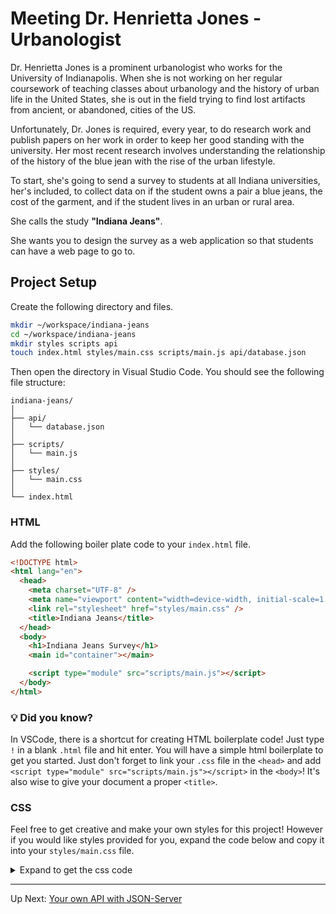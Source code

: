 # Meeting Dr. Henrietta Jones - Urbanologist

Dr. Henrietta Jones is a prominent urbanologist who works for the University of Indianapolis. When she is not working on her regular coursework of teaching classes about urbanology and the history of urban life in the United States, she is out in the field trying to find lost artifacts from ancient, or abandoned, cities of the US.

Unfortunately, Dr. Jones is required, every year, to do research work and publish papers on her work in order to keep her good standing with the university. Her most recent research involves understanding the relationship of the history of the blue jean with the rise of the urban lifestyle.

To start, she's going to send a survey to students at all Indiana universities, her's included, to collect data on if the student owns a pair a blue jeans, the cost of the garment, and if the student lives in an urban or rural area.

She calls the study **"Indiana Jeans"**.

She wants you to design the survey as a web application so that students can have a web page to go to.

## Project Setup

Create the following directory and files.

```sh
mkdir ~/workspace/indiana-jeans
cd ~/workspace/indiana-jeans
mkdir styles scripts api
touch index.html styles/main.css scripts/main.js api/database.json
```

Then open the directory in Visual Studio Code.
You should see the following file structure:

```
indiana-jeans/
│
├── api/
│   └── database.json
│
├── scripts/
│   └── main.js
│
├── styles/
│   └── main.css
│
└── index.html
```

### HTML

Add the following boiler plate code to your `index.html` file. 
```html
<!DOCTYPE html>
<html lang="en">
  <head>
    <meta charset="UTF-8" />
    <meta name="viewport" content="width=device-width, initial-scale=1.0" />
    <link rel="stylesheet" href="styles/main.css" />
    <title>Indiana Jeans</title>
  </head>
  <body>
    <h1>Indiana Jeans Survey</h1>
    <main id="container"></main>

    <script type="module" src="scripts/main.js"></script>
  </body>
</html>
```

### 💡 Did you know?
In VSCode, there is a shortcut for creating HTML boilerplate code! Just type `!` in a blank `.html` file and hit enter. You will have a simple html boilerplate to get you started. Just don't forget to link your `.css` file in the `<head>` and add `<script type="module" src="scripts/main.js"></script>` in the `<body>`! It's also wise to give your document a proper `<title>`. 

### CSS

Feel free to get creative and make your own styles for this project! However if you would like styles provided for you, expand the code below and copy it into your `styles/main.css` file. 

<details>
    <summary>Expand to get the css code</summary>

```css
/* Indiana Jeans Survey Denim-Themed Stylesheet */

/* Base Styles and Typography */
:root {
  --denim-dark: #151e3f;
  --denim-medium: #28559a;
  --denim-light: #3778c2;
  --denim-faded: #ecf0f3;
  --denim-stitch: #f0c808;
  --denim-button: #ea3546;
}

body {
  font-family: "Helvetica Neue", Arial, sans-serif;
  background-color: var(--denim-faded);
  color: var(--denim-dark);
  padding: 2rem;
  max-width: 900px;
  margin: 0 auto;
  line-height: 1.6;
}

h1,
h2 {
  font-family: "Georgia", serif;
  color: var(--denim-dark);
}

h1 {
  font-size: 2.5rem;
  text-align: center;
  margin-bottom: 2rem;
  text-transform: uppercase;
  letter-spacing: 2px;
  border-bottom: 3px solid var(--denim-stitch);
  padding-bottom: 0.5rem;
}

/* Main Container Styling */
#container {
  background: white;
  border-radius: 8px;
  padding: 2rem;
  box-shadow: 0 4px 8px rgba(0, 0, 0, 0.1);
  position: relative;

  /* Denim texture */
  background-image: linear-gradient(
      45deg,
      var(--denim-faded) 25%,
      transparent 25%
    ),
    linear-gradient(-45deg, var(--denim-faded) 25%, transparent 25%),
    linear-gradient(45deg, transparent 75%, var(--denim-faded) 75%),
    linear-gradient(-45deg, transparent 75%, var(--denim-faded) 75%);
  background-size: 20px 20px;
  background-position: 0 0, 0 10px, 10px -10px, -10px 0px;
}

#container::before {
  content: "";
  position: absolute;
  top: 0;
  left: 0;
  right: 0;
  bottom: 0;
  background: rgba(255, 255, 255, 0.9);
  z-index: -1;
  border-radius: 8px;
}

/* Survey Input Sections */
.survey-input {
  margin-bottom: 2rem;
  padding: 1.5rem;
  border: 2px solid var(--denim-medium);
  border-radius: 6px;
  background: white;
  position: relative;

  /* Denim stitch effect on borders */
  background-image: repeating-linear-gradient(
    0deg,
    var(--denim-stitch),
    var(--denim-stitch) 5px,
    transparent 5px,
    transparent 15px
  );
  background-size: 100% 2px;
  background-position: 0 0, 0 100%;
  background-repeat: no-repeat;
  box-shadow: 0 3px 10px rgba(0, 0, 0, 0.05);
}

.survey-input h2 {
  margin-top: 0;
  font-size: 1.5rem;
  color: var(--denim-medium);
}

/* Radio buttons and form elements */
input[type="radio"] {
  margin-right: 0.5rem;
  margin-left: 1.5rem;
  transform: scale(1.2);
  accent-color: var(--denim-medium);
}

input[type="radio"]:first-of-type {
  margin-left: 0;
}

/* Submission Button */
#submission-button {
  background-color: var(--denim-button);
  color: white;
  border: none;
  padding: 0.8rem 2rem;
  font-size: 1rem;
  border-radius: 4px;
  cursor: pointer;
  font-weight: bold;
  transition: all 0.3s ease;
  box-shadow: 0 2px 5px rgba(0, 0, 0, 0.2);
  display: block;
  margin: 2rem auto;
}

#submission-button:hover {
  background-color: #d52b3c;
  transform: translateY(-2px);
  box-shadow: 0 4px 8px rgba(0, 0, 0, 0.2);
}

#submission-button:active {
  transform: translateY(0);
}

/* Survey Submissions List */
#survey-submissions-list {
  margin-top: 3rem;
  padding-top: 1rem;
  border-top: 3px dashed var(--denim-medium);
}

#survey-submissions-list h2 {
  text-align: center;
  margin-bottom: 1.5rem;
  color: var(--denim-dark);
}

.survey-submission-container {
  background-color: white;
  border-left: 5px solid var(--denim-stitch);
  padding: 1rem 1.5rem;
  margin-bottom: 1rem;
  border-radius: 0 4px 4px 0;
  box-shadow: 0 2px 5px rgba(0, 0, 0, 0.05);
  transition: transform 0.2s ease;
}

.survey-submission-container:hover {
  transform: translateX(5px);
}

.survey-submission-container h2 {
  font-size: 1.2rem;
  margin: 0 0 0.5rem 0;
  text-align: left;
}

.survey-submission-container p {
  margin: 0.5rem 0;
}

/* Responsive adjustments */
@media (max-width: 768px) {
  body {
    padding: 1rem;
  }

  h1 {
    font-size: 2rem;
  }

  .survey-input {
    padding: 1rem;
  }
}
```    
</details>

---

Up Next: [Your own API with JSON-Server](./IJ_JSON_SERVER.md)